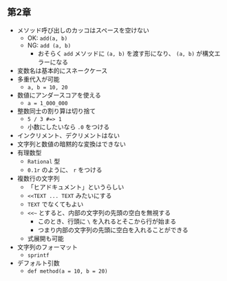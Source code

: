 ## 第2章
- メソッド呼び出しのカッコはスペースを空けない
  - OK: `add(a, b)`
  - NG: `add (a, b)`
    - おそらく `add` メソッドに `(a, b)` を渡す形になり、 `(a, b)` が構文エラーになる
- 変数名は基本的にスネークケース
- 多重代入が可能
  - `a, b = 10, 20`
- 数値にアンダースコアを使える
  - `a = 1_000_000`
- 整数同士の割り算は切り捨て
  - `5 / 3 #=> 1`
  - 小数にしたいなら `.0` をつける
- インクリメント、デクリメントはない
- 文字列と数値の暗黙的な変換はできない
- 有理数型
  - `Rational` 型
  - `0.1r` のように、 `r` をつける
- 複数行の文字列
  - 「ヒアドキュメント」というらしい
  - `<<TEXT ... TEXT` みたいにする
  - `TEXT` でなくてもよい
  - `<<~` とすると、内部の文字列の先頭の空白を無視する
    - このとき、行頭に `\` を入れるとそこから行が始まる
    - つまり内部の文字列の先頭に空白を入れることができる
  - 式展開も可能
- 文字列のフォーマット
  - `sprintf`
- デフォルト引数
  - `def method(a = 10, b = 20)`
